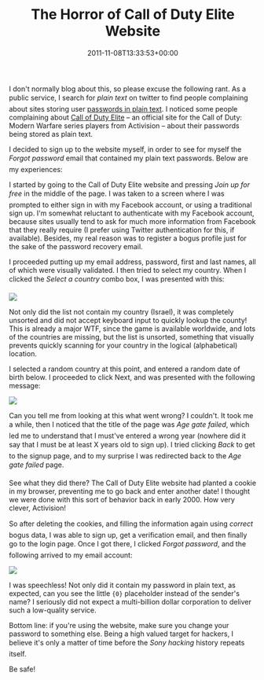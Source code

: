 ﻿---
title: The Horror of Call of Duty Elite Website
date: 2011-11-08T13:33:53+00:00
---
I don't normally blog about this, so please excuse the following rant. As a public service, I search for *plain text* on twitter to find people complaining about sites storing user <a href="/2011/04/announcing-plain-text-offenders/" target="_blank">passwords in plain text</a>. I noticed some people complaining about <a href="http://www.callofduty.com/elite" target="_blank">Call of Duty Elite</a> &ndash; an official site for the Call of Duty: Modern Warfare series players from Activision &ndash; about their passwords being stored as plain text.

<!-- more -->

I decided to sign up to the website myself, in order to see for myself the *Forgot password* email that contained my plain text passwords. Below are my experiences:

I started by going to the Call of Duty Elite website and pressing *Join up for free* in the middle of the page. I was taken to a screen where I was prompted to either sign in with my Facebook account, or using a traditional sign up. I'm somewhat reluctant to authenticate with my Facebook account, because sites usually tend to ask for much more information from Facebook that they really require (I prefer using Twitter authentication for this, if available). Besides, my real reason was to register a bogus profile just for the sake of the password recovery email.

I proceeded putting up my email address, password, first and last names, all of which were visually validated. I then tried to select my country. When I clicked the *Select a country* combo box, I was presented with this:

![](http://i0.wp.com/hmemcpy.com/wp-content/uploads/2011/11/0pwccdbl.krz_.png)

Not only did the list not contain my country (Israel), it was completely unsorted and did not accept keyboard input to quickly lookup the county! This is already a major WTF, since the game is available worldwide, and lots of the countries are missing, but the list is unsorted, something that visually prevents quickly scanning for your country in the logical (alphabetical) location.

I selected a random country at this point, and entered a random date of birth below. I proceeded to click Next, and was presented with the following message:

![](http://i0.wp.com/i.imgur.com/YBGs4.png)

Can you tell me from looking at this what went wrong? I couldn't. It took me a while, then I noticed that the title of the page was *Age gate failed*, which led me to understand that I must've entered a wrong year (nowhere did it say that I must be at least X years old to sign up). I tried clicking *Back* to get to the signup page, and to my surprise I was redirected back to the *Age gate failed* page.

See what they did there? The Call of Duty Elite website had planted a cookie in my browser, preventing me to go back and enter another date! I thought we were done with this sort of behavior back in early 2000. How very clever, Activision!

So after deleting the cookies, and filling the information again using *correct* bogus data, I was able to sign up, get a verification email, and then finally go to the login page. Once I got there, I clicked *Forgot password*, and the following arrived to my email account:

![](http://i1.wp.com/hmemcpy.com/wp-content/uploads/2011/11/r1cbfi3e.amm_.png)

I was speechless! Not only did it contain my password in plain text, as expected, can you see the little `{0}` placeholder instead of the sender's name? I seriously did not expect a multi-billion dollar corporation to deliver such a low-quality service.

Bottom line: if you're using the website, make sure you change your password to something else. Being a high valued target for hackers, I believe it's only a matter of time before the *Sony hacking* history repeats itself.

Be safe!
